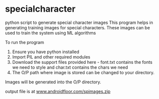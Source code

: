 # specialcharacter
python script to generate special character images
This program helps in generating training images for special characters.
These images can be used to train the system using ML algorithms

To run the program
1. Ensure you have python installed
2. Import PIL and other required modules
3. Download the support files provided here - font.txt contains the fonts we need to style and char.txt contains the chars we need
4. The O/P path where image is stored can be changed to your directory.

Images will be generated into the O/P directory.

output file is at www.androidfloor.com/spimages.zip 

